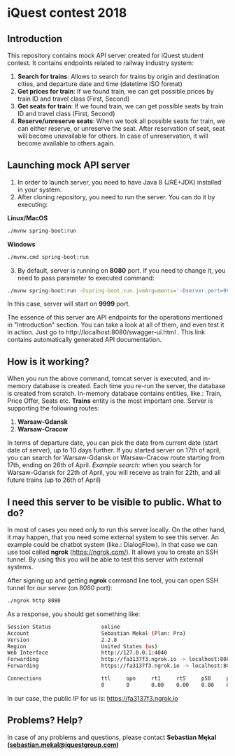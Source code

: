 # iQuest contest 2018

## Introduction
This repository contains mock API server created for iQuest student contest. 
It contains endpoints related to railway industry system:
1. **Search for trains**: Allows to search for trains by origin and destination cities, and departure date and time (datetime ISO format)
2. **Get prices for train**: If we found train, we can get possible prices by train ID and travel class (First, Second)
3. **Get seats for train**: If we found train, we can get possible seats by train ID and travel class (First, Second)
4. **Reserve/unreserve seats**: When we took all possible seats for train, we can either reserve, or unreserve the seat. After reservation of seat, seat will become unavailable for others. In case of unreservation, it will become available to others again.

## Launching mock API server
1. In order to launch server, you need to have Java 8 (JRE+JDK) installed in your system.
2. After cloning repository, you need to run the server. You can do it by executing:

**Linux/MacOS**
```bash
./mvnw spring-boot:run
```
**Windows**
```bash
./mvnw.cmd spring-boot:run
```

3. By default, server is running on **8080** port. If you need to change it, you need to pass parameter to executed command:
```bash
./mvnw spring-boot:run -Dspring-boot.run.jvmArguments='-Dserver.port=9999'
```
In this case, server will start on **9999** port.

The essence of this server are API endpoints for the operations mentioned in "Introduction" section. You can take a look at all of them, and even test it in action. Just go to http://localhost:8080/swagger-ui.html . This link contains automatically generated API documentation.

## How is it working?
When you run the above command, tomcat server is executed, and in-memory database is created. Each time you re-run the server, the database is created from scratch. In-memory database contains entities, like.: Train, Price Offer, Seats etc.
**Trains** entity is the most important one. Server is supporting the following routes:
1. **Warsaw-Gdansk**
2. **Warsaw-Cracow**

In terms of departure date, you can pick the date from current date (start date of server), up to 10 days further.
If you started server on 17th of april, you can search for Warsaw-Gdansk or Warsaw-Cracow route starting from 17th, ending on 26th of April.
*Example search:* when you search for Warsaw-Gdansk for 22th of April, you will receive as train for 22th, and all future trains (up to 26th of April)

## I need this server to be visible to public. What to do?
In most of cases you need only to run this server locally. On the other hand, it may happen, that you need some external system to see this server. An example could be chatbot system (like.: DialogFlow). In that case we can use tool called **ngrok** (https://ngrok.com/). It allows you to create an SSH tunnel. By using this you will be able to test this server with external systems.

After signing up and getting **ngrok** command line tool, you can open SSH tunnel for our server (on 8080 port):
```bash
./ngrok http 8080
```

As a response, you should get something like:
```bash
Session Status                online
Account                       Sebastian Mekal (Plan: Pro)
Version                       2.2.8
Region                        United States (us)
Web Interface                 http://127.0.0.1:4040
Forwarding                    http://fa3137f3.ngrok.io -> localhost:8080
Forwarding                    https://fa3137f3.ngrok.io -> localhost:8080

Connections                   ttl     opn     rt1     rt5     p50     p90
                              0       0       0.00    0.00    0.00    0.00
```
In our case, the public IP for us is: https://fa3137f3.ngrok.io

## Problems? Help?
In case of any problems and questions, please contact **Sebastian Mękal (sebastian.mekal@iquestgroup.com)**
